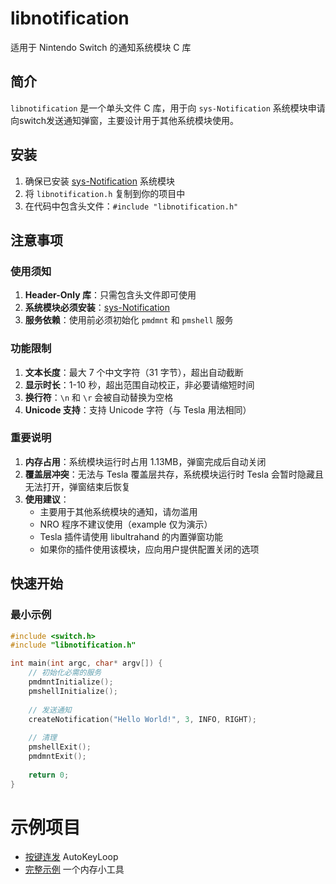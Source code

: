 # libnotification

适用于 Nintendo Switch 的通知系统模块 C 库

## 简介

`libnotification` 是一个单头文件 C 库，用于向 `sys-Notification` 系统模块申请向switch发送通知弹窗，主要设计用于其他系统模块使用。

## 安装

1. 确保已安装 [sys-Notification](https://github.com/TOM-BadEN/NX-Notification/tree/main/sys-Notification) 系统模块
2. 将 `libnotification.h` 复制到你的项目中
3. 在代码中包含头文件：`#include "libnotification.h"`


## 注意事项

### 使用须知
1. **Header-Only 库**：只需包含头文件即可使用
2. **系统模块必须安装**：[sys-Notification](https://github.com/TOM-BadEN/NX-Notification/tree/main/sys-Notification) 
3. **服务依赖**：使用前必须初始化 `pmdmnt` 和 `pmshell` 服务

### 功能限制
1. **文本长度**：最大 7 个中文字符（31 字节），超出自动截断
2. **显示时长**：1-10 秒，超出范围自动校正，非必要请缩短时间
3. **换行符**：`\n` 和 `\r` 会被自动替换为空格
4. **Unicode 支持**：支持 Unicode 字符（与 Tesla 用法相同）

### 重要说明
1. **内存占用**：系统模块运行时占用 1.13MB，弹窗完成后自动关闭
2. **覆盖层冲突**：无法与 Tesla 覆盖层共存，系统模块运行时 Tesla 会暂时隐藏且无法打开，弹窗结束后恢复
3. **使用建议**：
   - 主要用于其他系统模块的通知，请勿滥用
   - NRO 程序不建议使用（example 仅为演示）
   - Tesla 插件请使用 libultrahand 的内置弹窗功能
   - 如果你的插件使用该模块，应向用户提供配置关闭的选项


## 快速开始

### 最小示例

```c
#include <switch.h>
#include "libnotification.h"

int main(int argc, char* argv[]) {
    // 初始化必需的服务
    pmdmntInitialize();
    pmshellInitialize();
    
    // 发送通知
    createNotification("Hello World!", 3, INFO, RIGHT);
    
    // 清理
    pmshellExit();
    pmdmntExit();
    
    return 0;
}
```

# 示例项目

- [按键连发](https://github.com/TOM-BadEN/AutoKeyLoop)       AutoKeyLoop
- [完整示例](https://github.com/TOM-BadEN/NX-Notification/tree/main/libnotification/example/memoryTestTool)     一个内存小工具
